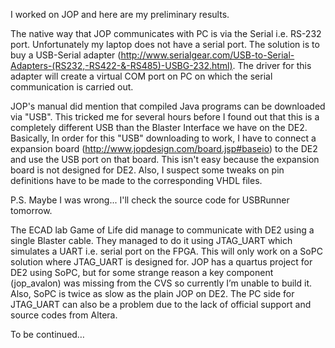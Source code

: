 I worked on JOP and here are my preliminary results.


The native way that JOP communicates with PC is via the Serial i.e. RS-232 port. Unfortunately my laptop does not have a serial port. The solution is to buy a USB-Serial adapter (http://www.serialgear.com/USB-to-Serial-Adapters-(RS232,-RS422-&-RS485)-USBG-232.html). The driver for this adapter will create a virtual COM port on PC on which the serial communication is carried out.

JOP's manual did mention that compiled Java programs can be downloaded via "USB". This tricked me for several hours before I found out that this is a completely different USB than the Blaster Interface we have on the DE2. Basically, In order for this "USB" downloading to work, I have to connect a expansion board (http://www.jopdesign.com/board.jsp#baseio) to the DE2 and use the USB port on that board. This isn't easy because the expansion board is not designed for DE2. Also, I suspect some tweaks on pin definitions have to be made to the corresponding VHDL files.

P.S. Maybe I was wrong... I'll check the source code for USBRunner tomorrow.


The ECAD lab Game of Life did manage to communicate with DE2 using a single Blaster cable. They managed to do it using JTAG\_UART which simulates a UART i.e. serial port on the FPGA. This will only work on a SoPC solution where JTAG\_UART is designed for. JOP has a quartus project for DE2 using SoPC, but for some strange reason a key component (jop\_avalon) was missing from the CVS so currently I’m unable to build it. Also, SoPC is twice as slow as the plain JOP on DE2. The PC side for JTAG\_UART can also be a problem due to the lack of official support and source codes from Altera.

To be continued…